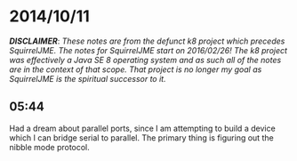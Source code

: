 # 2014/10/11

***DISCLAIMER***: _These notes are from the defunct k8 project which_
_precedes SquirrelJME. The notes for SquirrelJME start on 2016/02/26!_
_The k8 project was effectively a Java SE 8 operating system and as such_
_all of the notes are in the context of that scope. That project is no_
_longer my goal as SquirrelJME is the spiritual successor to it._

## 05:44

Had a dream about parallel ports, since I am attempting to build a device
which I can bridge serial to parallel. The primary thing is figuring out the
nibble mode protocol.

